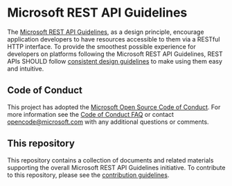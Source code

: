 # Microsoft REST API Guidelines
The [Microsoft REST API Guidelines](Guidelines.md), as a design principle, encourage application developers to have resources accessible to them via a RESTful HTTP interface. To provide the smoothest possible experience for developers on platforms following the Microsoft REST API Guidelines, REST APIs SHOULD follow [consistent design guidelines](Guidelines.md#7-consistency-fundamentals) to make using them easy and intuitive.

## Code of Conduct
This project has adopted the [Microsoft Open Source Code of Conduct](https://opensource.microsoft.com/codeofconduct/). For more information see the [Code of Conduct FAQ](https://opensource.microsoft.com/codeofconduct/faq/) or contact [opencode@microsoft.com](mailto:opencode@microsoft.com) with any additional questions or comments.

## This repository
This repository contains a collection of documents and related materials supporting the overall Microsoft REST API Guidelines initiative. To contribute to this repository, please see the [contribution guidelines][contribution-guidance].

[contribution-guidance]: CONTRIBUTING.md
